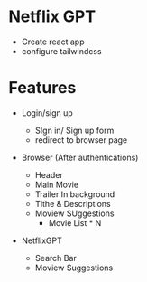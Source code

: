 # Netflix GPT

- Create react app
- configure tailwindcss

# Features

- Login/sign up
  - SIgn in/ Sign up form
  - redirect to browser page
- Browser (After authentications)

  - Header
  - Main Movie
  - Trailer In background
  - Tithe & Descriptions
  - Moview SUggestions
    - Movie List \* N

- NetflixGPT
  - Search Bar
  - Moview Suggestions
